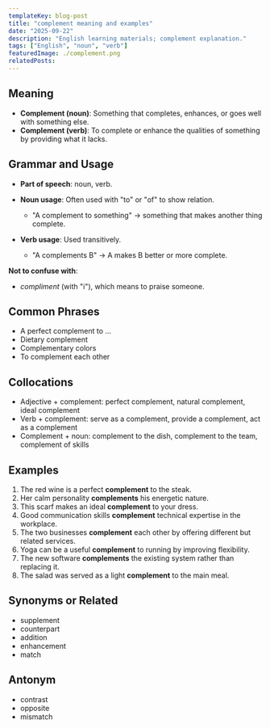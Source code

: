 ```yaml
---
templateKey: blog-post
title: "complement meaning and examples"
date: "2025-09-22"
description: "English learning materials; complement explanation."
tags: ["English", "noun", "verb"]
featuredImage: ./complement.png
relatedPosts:
---
```


## Meaning

- **Complement (noun)**: Something that completes, enhances, or goes well with something else.
- **Complement (verb)**: To complete or enhance the qualities of something by providing what it lacks.

## Grammar and Usage

- **Part of speech**: noun, verb.
- **Noun usage**: Often used with "to" or "of" to show relation.

  - "A complement to something" → something that makes another thing complete.

- **Verb usage**: Used transitively.

  - "A complements B" → A makes B better or more complete.

**Not to confuse with**:

- _compliment_ (with "i"), which means to praise someone.

## Common Phrases

- A perfect complement to …
- Dietary complement
- Complementary colors
- To complement each other

## Collocations

- Adjective + complement: perfect complement, natural complement, ideal complement
- Verb + complement: serve as a complement, provide a complement, act as a complement
- Complement + noun: complement to the dish, complement to the team, complement of skills

## Examples

1. The red wine is a perfect **complement** to the steak.
2. Her calm personality **complements** his energetic nature.
3. This scarf makes an ideal **complement** to your dress.
4. Good communication skills **complement** technical expertise in the workplace.
5. The two businesses **complement** each other by offering different but related services.
6. Yoga can be a useful **complement** to running by improving flexibility.
7. The new software **complements** the existing system rather than replacing it.
8. The salad was served as a light **complement** to the main meal.

## Synonyms or Related

- supplement
- counterpart
- addition
- enhancement
- match

## Antonym

- contrast
- opposite
- mismatch
